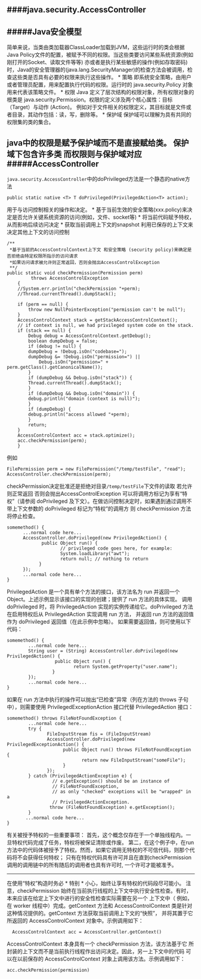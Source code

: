 ####java.security.AccessController
----------------------------------

#####Java安全模型
----------------
简单来说，当类由类加载器ClassLoader加载到JVM，这些运行时的类会根据Java Policy文件的配置，被赋予不同的权限。当这些类要访问某些系统资源(例如刚打开的Socket、读取文件等等)
亦或者是执行某些敏感的操作(例如存取密码)时，Java的安全管理器的(java.lang.SecurityManager)的检查方法会被调用，检查这些类是否具有必要的权限来执行这些操作。
	* 策略 即系统安全策略，由用户或者管理员配置，用来配置执行代码的权限。运行时的 java.security.Policy 对象用来代表该策略文件。
	* 权限  Java 定义了层次结构的权限对象，所有权限对象的根类是 java.security.Permission。权限的定义涉及两个核心属性：目标（Target）与动作 (Action)。
	例如对于文件相关的权限定义，其目标就是文件或者目录，其动作包括：读，写，删除等。
	* 保护域 保护域可以理解为具有共同的权限集的类的集合。

java中的权限是赋予保护域而不是直接赋给类。
保护域下包含许多类 而权限则与保护域对应
#####AccessController
-------------------- 
`java.security.AccessController`中的doPrivileged方法是一个静态的native方法
```
public static native <T> T doPrivileged(PrivilegedAction<T> action);
```
用于与访问控制相关的操作和决定。
	* 基于当前生效的安全策略(xxx.policy)来决定是否允许关键系统资源的访问(例如，文件、socket等)
	* 将当前代码赋予特权，从而影响后续访问决定
	* 获取当前调用上下文的snapshot 利用已保存的上下文来决定其他上下文的访问控制

```
/**
 *基于当前的AccessControlContext上下文 和安全策略 (security policy)来确定是否拒绝由特定权限所指示的访问请求
 *如果访问请求被允许则正常返回，否则会抛出AccessControlException
 **/
public static void checkPermission(Permission perm)
		 throws AccessControlException 
    {
	//System.err.println("checkPermission "+perm);
	//Thread.currentThread().dumpStack();

	if (perm == null) {
	    throw new NullPointerException("permission can't be null");
	}
	AccessControlContext stack = getStackAccessControlContext();
	// if context is null, we had privileged system code on the stack.
	if (stack == null) {
	    Debug debug = AccessControlContext.getDebug();
	    boolean dumpDebug = false;
	    if (debug != null) {
		dumpDebug = !Debug.isOn("codebase=");
		dumpDebug &= !Debug.isOn("permission=") ||
		    Debug.isOn("permission=" + perm.getClass().getCanonicalName());
	    }
	    if (dumpDebug && Debug.isOn("stack")) {
		Thread.currentThread().dumpStack();
	    }
	    if (dumpDebug && Debug.isOn("domain")) {
		debug.println("domain (context is null)");
	    }
	    if (dumpDebug) {
		debug.println("access allowed "+perm);
	    }
	    return;
	}
	AccessControlContext acc = stack.optimize();
	acc.checkPermission(perm);
    }
```
例如
```
FilePermission perm = new FilePermission("/temp/testFile", "read");
AccessController.checkPermission(perm);
```
checkPermission决定批准还是拒绝对目录`/temp/testFile`下文件的读取 若允许则正常返回 否则会抛出AccessControlException
可以将调用方标记为享有“特权”（请参阅 doPrivileged 及下文）。在做访问控制决定时，如果遇到通过调用不带上下文参数的 doPrivileged 标记为“特权”的调用方
则 checkPermission 方法将停止检查。
```
somemethod() {
      ...normal code here...
      AccessController.doPrivileged(new PrivilegedAction() {
             public Object run() {
                    // privileged code goes here, for example:
                    System.loadLibrary("awt");
                    return null; // nothing to return
            }
      });
      ...normal code here...
} 
```
PrivilegedAction 是一个具有单个方法的接口，该方法名为 run 并返回一个 Object。上述示例显示该接口的实现的创建；提供了 run 方法的具体实现。
调用 doPrivileged 时，将 PrivilegedAction 实现的实例传递给它。doPrivileged 方法在启用特权后从 PrivilegedAction 实现调用 run 方法，
并返回 run 方法的返回值作为 doPrivileged 返回值（在此示例中忽略）。
如果需要返回值，则可使用以下代码：

```
somemethod() {
        ...normal code here...
        String user = (String) AccessController.doPrivileged(new PrivilegedAction() {
                  public Object run() {
                         return System.getProperty("user.name");
                 }
        });
        ...normal code here...
}
```
如果在 run 方法中执行的操作可以抛出“已检查”异常（列在方法的 throws 子句中），则需要使用 PrivilegedExceptionAction 接口代替 PrivilegedAction 接口：
```
somemethod() throws FileNotFoundException {
        ...normal code here...
        try {
               FileInputStream fis = (FileInputStream)
               AccessController.doPrivileged(new PrivilegedExceptionAction() {
                     public Object run() throws FileNotFoundException {
                            return new FileInputStream("someFile");
                     }
               });
        } catch (PrivilegedActionException e) {
                 // e.getException() should be an instance of
                 // FileNotFoundException,
                 // as only "checked" exceptions will be "wrapped" in a
                 // PrivilegedActionException.
                throw (FileNotFoundException) e.getException();
        }
       ...normal code here...
}
```
有关被授予特权的一些重要事项：
首先，这个概念仅存在于一个单独线程内。一旦特权代码完成了任务，特权将被保证清除或作废。
第二，在这个例子中，在run方法中的代码体被授予了特权。然而，如果它调用无特权的不可信代码，则那个代码将不会获得任何特权；
只有在特权代码具有许可并且在直到checkPermission调用的调用链中的所有随后的调用者也具有许可时, 一个许可才能被准予。

****************************************************************************************************

在使用“特权”构造时务必 * 特别 * 小心，始终让享有特权的代码段尽可能小。
注意，checkPermission 始终在当前执行线程的上下文中执行安全性检查。有时，本来应该在给定上下文中进行的安全性检查实际需要在另一个 上下文中（
例如，在 worker 线程中）完成。getContext 方法和 AccessControlContext 类是针对这种情况提供的。getContext 方法获取当前调用上下文的“快照”，
并将其置于它所返回的 AccessControlContext 对象中。示例调用如下：
```
  AccessControlContext acc = AccessController.getContext()
```
AccessControlContext 本身具有一个 checkPermission 方法，该方法基于它 所封装的上下文而不是当前执行线程作出访问决定。因此，另一上下文中的代码
可以在以前保存的 AccessControlContext 对象上调用该方法。示例调用如下：
```
acc.checkPermission(permission)
```


